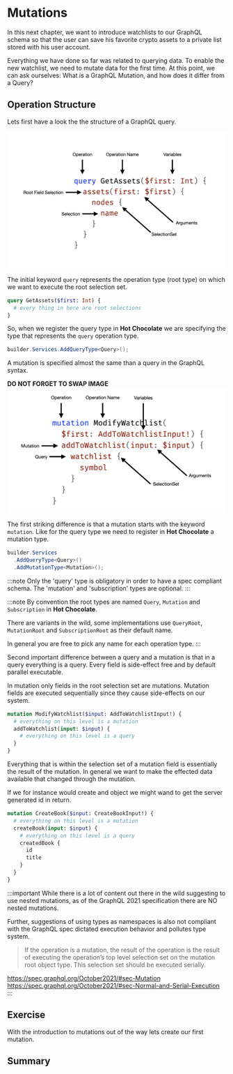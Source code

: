 # Mutations

In this next chapter, we want to introduce watchlists to our GraphQL schema so that the user can save his favorite crypto assets to a private list stored with his user account.

Everything we have done so far was related to querying data. To enable the new watchlist, we need to mutate data for the first time. At this point, we can ask ourselves: What is a GraphQL Mutation, and how does it differ from a Query?

## Operation Structure

Lets first have a look the the structure of a GraphQL query.

![GraphQL Query Structure](images/query-structure.png)

The initial keyword `query` represents the operation type (root type) on which we want to execute the root selection set.

```graphql
query GetAssets($first: Int) {
  # every thing in here are root selections
}
```

So, when we register the query type in **Hot Chocolate** we are specifying the type that represents the `query` operation type.

```csharp
builder.Services.AddQueryType<Query>();
```

A mutation is specified almost the same than a query in the GraphQL syntax.

**DO NOT FORGET TO SWAP IMAGE**
![GraphQL Mutation Structure](images/mutation-structure.png)

The first striking difference is that a mutation starts with the keyword `mutation`. Like for the query type we need to register in **Hot Chocolate** a mutation type.

```csharp
builder.Services
  .AddQueryType<Query>()
  .AddMutationType<Mutation>();
```

:::note
Only the 'query' type is obligatory in order to have a spec compliant schema. The 'mutation' and 'subscription' types are optional.
:::

:::note
By convention the root types are named `Query`, `Mutation` and `Subscription` in **Hot Chocolate**.

There are variants in the wild, some implementations use `QueryRoot`, `MutationRoot` and `SubscriptionRoot` as their default name.

In general you are free to pick any name for each operation type.
:::

Second important difference between a query and a mutation is that in a query everything is a query. Every field is side-effect free and by default parallel executable.

In mutation only fields in the root selection set are mutations. Mutation fields are executed sequentially since they cause side-effects on our system.

```graphql
mutation ModifyWatchlist($input: AddToWatchlistInput!) {
  # everything on this level is a mutation
  addToWatchlist(input: $input) {
    # everything on this level is a query
  }
}
```

Everything that is within the selection set of a mutation field is essentially the  result of the mutation. In general we want to make the effected data available that changed through the mutation.

If we for instance would create and object we might wand to get the server generated id in return. 

```graphql
mutation CreateBook($input: CreateBookInput!) {
  # everything on this level is a mutation
  createBook(input: $input) {
    # everything on this level is a query
    createdBook {
      id
      title
    }
  }
}
```

:::important
While there is a lot of content out there in the wild suggesting to use nested mutations, as of the GraphQL 2021 specification there are NO nested mutations.

Further, suggestions of using types as namespaces is also not compliant with the GraphQL spec dictated execution behavior and pollutes type system.

> If the operation is a mutation, the result of the operation is the result of executing the operation’s top level selection set on the mutation root object type. This selection set should be executed serially.

https://spec.graphql.org/October2021/#sec-Mutation
https://spec.graphql.org/October2021/#sec-Normal-and-Serial-Execution
:::

## Exercise

With the introduction to mutations out of the way lets create our first mutation.



## Summary

